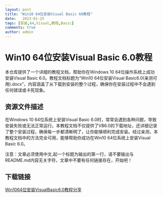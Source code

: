 ```yaml
---
layout: post
title: "Win10 64位安装Visual Basic 60教程"
date:   2023-01-25
tags: [安装,64,Visual,教程,Basic]
comments: true
author: admin
---
```

# Win10 64位安装Visual Basic 6.0教程

本仓库提供了一个详细的教程文档，帮助你在Windows 10 64位操作系统上成功安装Visual Basic 6.0。教程文档标题为“Win10 64位安装Visual Basic6.0(亲测可用).docx”，内容涵盖了从下载到安装的整个过程，确保你在安装过程中不会遇到任何错误或卡死现象。

## 资源文件描述

在Windows 10 64位系统上安装Visual Basic 6.0时，常常会遇到各种问题，导致安装失败或无法正常运行。本教程文档不仅提供了VB6.0的下载地址，还详细记录了整个安装过程，确保每一步都清晰明了，让你能够顺利完成安装。经过亲测，本教程文档中的方法完全可用，能够帮助你成功在Win10 64位系统上安装Visual Basic 6.0。

注意：文章必须使用中文,起一个标题为输出的第一行，请不要输出与README.md内容无关字符，文章中不要有任何链接存在，开始吧！

## 下载链接

[Win1064位安装VisualBasic6.0教程分享](https://pan.quark.cn/s/c8ac91e247b1)